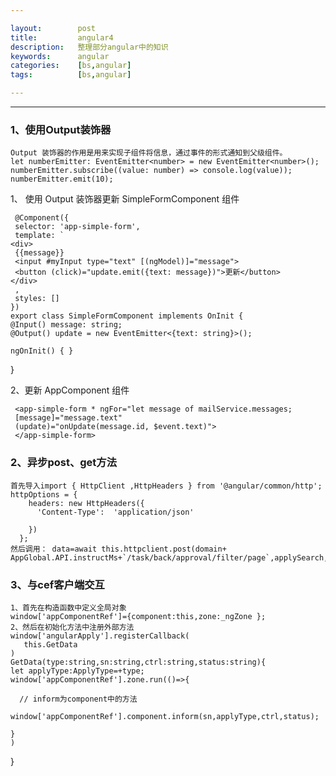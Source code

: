 ```yaml
---

layout:        post
title:         angular4
description:   整理部分angular中的知识
keywords:      angular
categories:    [bs,angular]
tags:          [bs,angular]

---
```


----------------------------

### 1、使用Output装饰器
    Output 装饰器的作用是用来实现子组件将信息，通过事件的形式通知到父级组件。
    let numberEmitter: EventEmitter<number> = new EventEmitter<number>();
    numberEmitter.subscribe((value: number) => console.log(value));
    numberEmitter.emit(10);

  1、 使用 Output 装饰器更新 SimpleFormComponent 组件

     @Component({
     selector: 'app-simple-form',
     template: `
    <div>
     {{message}}
     <input #myInput type="text" [(ngModel)]="message">
     <button (click)="update.emit({text: message})">更新</button>
    </div>
     ,
     styles: []
    })
    export class SimpleFormComponent implements OnInit {
    @Input() message: string;
    @Output() update = new EventEmitter<{text: string}>();

    ngOnInit() { }
   }

   2、更新 AppComponent 组件

     <app-simple-form * ngFor="let message of mailService.messages;
     [message]="message.text"
     (update)="onUpdate(message.id, $event.text)">
     </app-simple-form>


### 2、异步post、get方法
    首先导入import { HttpClient ,HttpHeaders } from '@angular/common/http';
    httpOptions = {
        headers: new HttpHeaders({
          'Content-Type':  'application/json'

        })
      };
    然后调用： data=await this.httpclient.post(domain+ AppGlobal.API.instructMs+`/task/back/approval/filter/page`,applySearch,this.httpOptions).toPromise();

### 3、与cef客户端交互

    1、首先在构造函数中定义全局对象
    window['appComponentRef']={component:this,zone:_ngZone };
    2、然后在初始化方法中注册外部方法
    window['angularApply'].registerCallback(    
       this.GetData
    )
    GetData(type:string,sn:string,ctrl:string,status:string){
    let applyType:ApplyType=+type;
    window['appComponentRef'].zone.run(()=>{

      // inform为component中的方法
      window['appComponentRef'].component.inform(sn,applyType,ctrl,status);

    }
    )   
  }
